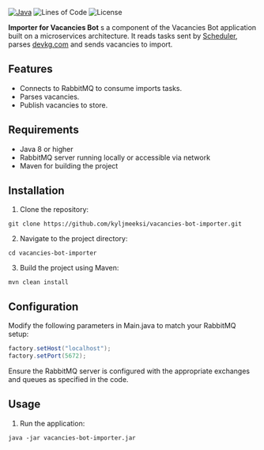 [![Java](https://img.shields.io/badge/Java-8%2B-orange)](https://www.oracle.com/java/)
![Lines of Code](https://img.shields.io/badge/lines_of_code-817-green)
![License](https://img.shields.io/badge/license-MIT-blue)

**Importer for Vacancies Bot** s a component of the Vacancies Bot application built on a microservices architecture. It reads tasks sent by [Scheduler](https://github.com/kyljmeeski/vacancies-bot-scheduler), parses [devkg.com](devkg.com) and sends vacancies to import.
## Features
- Connects to RabbitMQ to consume imports tasks.
- Parses vacancies.
- Publish vacancies to store.

## Requirements
- Java 8 or higher
- RabbitMQ server running locally or accessible via network
- Maven for building the project

## Installation
1. Clone the repository:
```shell
git clone https://github.com/kyljmeeksi/vacancies-bot-importer.git
```
2. Navigate to the project directory:
```shell
cd vacancies-bot-importer 
```
3. Build the project using Maven:
```shell
mvn clean install
```

## Configuration
Modify the following parameters in Main.java to match your RabbitMQ setup:
```java
factory.setHost("localhost");
factory.setPort(5672);
```
Ensure the RabbitMQ server is configured with the appropriate exchanges and queues as specified in the code.

## Usage
1. Run the application:
```shell
java -jar vacancies-bot-importer.jar
```

